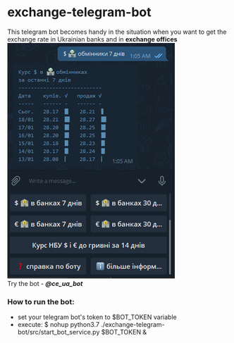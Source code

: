 # exchange-telegram-bot
This telegram bot becomes handy in the situation when you want to get the exchange rate in Ukrainian banks and in __exchange offices__
<br />![photo](https://raw.githubusercontent.com/e1-one/exchange-telegram-bot/master/Screenshot_telegram_1.png)
<br />Try the bot - ___@ce_ua_bot___
### How to run the bot:
- set your telegram bot's token to $BOT_TOKEN variable
- execute: $  nohup python3.7 ./exchange-telegram-bot/src/start_bot_service.py $BOT_TOKEN &
